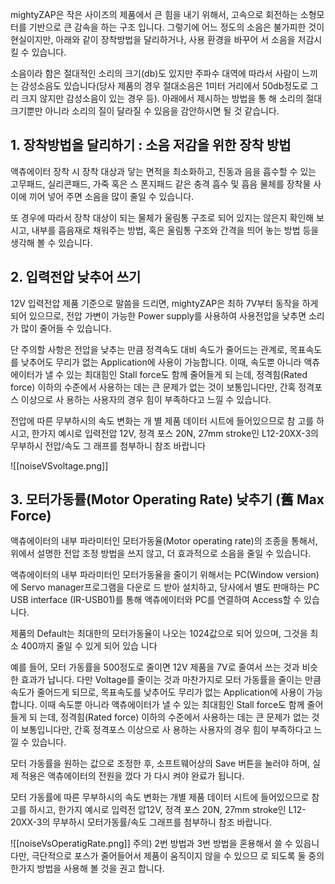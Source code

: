 mightyZAP은 작은 사이즈의 제품에서 큰 힘을 내기 위해서, 고속으로 회전하는 소형모터를 기반으로 큰 감속을 하는 구조 입니다. 그렇기에 어느 정도의 소음은 불가피한 것이 현실이지만, 아래와 같이 장착방법을 달리하거나, 사용 환경을 바꾸어 서 소음을 저감시킬 수 있습니다.

소음이라 함은 절대적인 소리의 크기(db)도 있지만 주파수 대역에 따라서 사람이 느끼는 감성소음도 있습니다(당사 제품의 경우 절대소음은 1미터 거리에서 50db정도로 그리 크지 않지만 감성소음이 있는 경우 등). 아래에서 제시하는 방법을 통 해 소리의 절대 크기뿐만 아니라 소리의 질이 달라질 수 있음을 감안하시면 될 것 같습니다.

## 1. 장착방법을 달리하기 : 소음 저감을 위한 장착 방법 
액츄에이터 장착 시 장착 대상과 닿는 면적을 최소화하고, 진동과 음을 흡수할 수 있는 고무패드, 실리콘패드, 가죽 혹은 스 폰지패드 같은 충격 흡수 및 흡음 물체를 장착물 사이에 끼어 넣어 주면 소음을 많이 줄일 수 있습니다. 

또 경우에 따라서 장착 대상이 되는 물체가 울림통 구조로 되어 있지는 않은지 확인해 보시고, 내부를 흡음재로 채워주는 방법, 혹은 울림통 구조와 간격을 띄어 놓는 방법 등을 생각해 볼 수 있습니다.

## 2. 입력전압 낮추어 쓰기
12V 입력전압 제품 기준으로 말씀을 드리면, mightyZAP은 최하 7V부터 동작을 하게 되어 있으므로, 전압 가변이 가능한 Power supply를 사용하여 사용전압을 낮추면 소리가 많이 줄어들 수 있습니다.

단 주의할 사항은 전압을 낮추는 만큼 정격속도 대비 속도가 줄어드는 관계로, 목표속도를 낮추어도 무리가 없는 Application에 사용이 가능합니다. 이때, 속도뿐 아니라 액츄에이터가 낼 수 있는 최대힘인 Stall force도 함께 줄어들게 되 는데, 정격힘(Rated force) 이하의 수준에서 사용하는 데는 큰 문제가 없는 것이 보통입니다만, 간혹 정격포스 이상으로 사 용하는 사용자의 경우 힘이 부족하다고 느낄 수 있습니다.

전압에 따른 무부하시의 속도 변화는 개 별 제품 데이터 시트에 들어있으므로 참 고를 하시고, 한가지 예시로 입력전압 12V, 정격 포스 20N, 27mm stroke인 L12-20XX-3의 무부하시 전압/속도 그 래프를 첨부하니 참조 바랍니다

![[noiseVSvoltage.png]]
## 3. 모터가동률(Motor Operating Rate) 낮추기 (舊 Max Force)
액츄에이터의 내부 파라미터인 모터가동율(Motor operating rate)의 조종을 통해서, 위에서 설명한 전압 조정 방법을 쓰지 않고, 더 효과적으로 소음을 줄일 수 있습니다.

액츄에이터의 내부 파라미터인 모터가동율을 줄이기 위해서는 PC(Window version)에 Servo manager프로그램을 다운로 드 받아 설치하고, 당사에서 별도 판매하는 PC USB interface (IR-USB01)를 통해 액츄에이터와 PC를 연결하여 Access할 수 있습니다.

제품의 Default는 최대한의 모터가동율이 나오는 1024값으로 되어 있으며, 그것을 최소 400까지 줄일 수 있게 되어 있습 니다

예를 들어, 모터 가동률을 500정도로 줄이면 12V 제품을 7V로 줄여서 쓰는 것과 비슷한 효과가 납니다. 다만 Voltage를 줄이는 것과 마찬가지로 모터 가동률을 줄이는 만큼 속도가 줄어드게 되므로, 목표속도를 낮추어도 무리가 없는 Application에 사용이 가능합니다. 이때 속도뿐 아니라 액츄에이터가 낼 수 있는 최대힘인 Stall force도 함께 줄어들게 되 는데, 정격힘(Rated force) 이하의 수준에서 사용하는 데는 큰 문제가 없는 것이 보통입니다만, 간혹 정격포스 이상으로 사 용하는 사용자의 경우 힘이 부족하다고 느낄 수 있습니다.

모터 가동률을 원하는 값으로 조정한 후, 소프트웨어상의 Save 버튼을 눌러야 하며, 실제 적용은 액츄에이터의 전원을 껐다 가 다시 켜야 완료가 됩니다.

모터 가동률에 따른 무부하시의 속도 변화는 개별 제품 데이터 시트에 들어있으므로 참고를 하시고, 한가지 예시로 입력전 압12V, 정격 포스 20N, 27mm stroke인 L12-20XX-3의 무부하시 모터가동률/속도 그래프를 첨부하니 참조 바랍니다.

![[noiseVsOperatigRate.png]]
주의) 2번 방법과 3번 방법을 혼용해서 쓸 수 있읍니다만, 극단적으로 포스가 줄어들어서 제품이 움직이지 않을 수 있으므 로 되도록 둘 중의 한가지 방법을 사용해 볼 것을 권고 합니다.